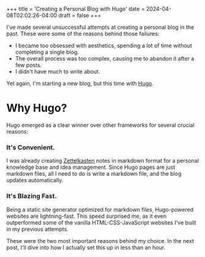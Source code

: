 +++
title = 'Creating a Personal Blog with Hugo'
date = 2024-04-08T02:02:26-04:00
draft = false
+++

I've made several unsuccessful attempts at creating a personal blog in the past. These were some of the reasons behind those failures:

- I became too obsessed with aesthetics, spending a lot of time without completing a single blog.
- The overall process was too complex, causing me to abandon it after a few posts.
- I didn't have much to write about.

Yet again, I'm starting a new blog, but this time with [Hugo](https://gohugo.io).

# Why Hugo?
Hugo emerged as a clear winner over other frameworks for several crucial reasons:

### It's Convenient.
I was already creating [Zettelkasten](https://en.wikipedia.org/wiki/Zettelkasten) notes in markdown format for a personal knowledge base and idea management. Since Hugo pages are just markdown files, all I need to do is write a markdown file, and the blog updates automatically.

### It's Blazing Fast.
Being a static site generator optimized for markdown files, Hugo-powered websites are lightning-fast. This speed surprised me, as it even outperformed some of the vanilla HTML-CSS-JavaScript websites I've built in my previous attempts.

These were the two most important reasons behind my choice. In the next post, I'll dive into how I actually set this up in less than an hour.
